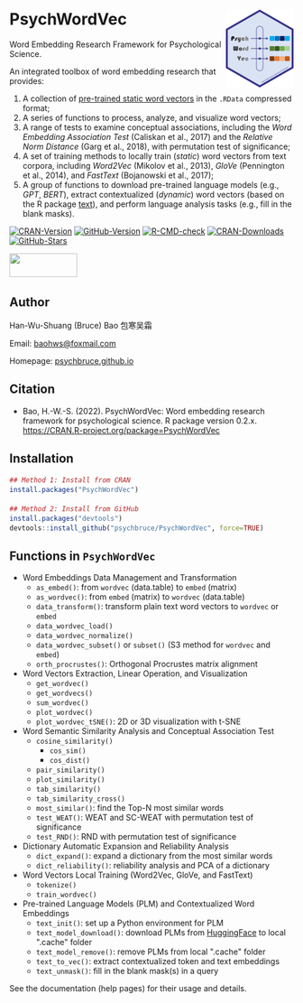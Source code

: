 # PsychWordVec <a href="https://psychbruce.github.io/PsychWordVec/"><img src="man/figures/logo.png" align="right" height="138"/></a>

Word Embedding Research Framework for Psychological Science.

An integrated toolbox of word embedding research that provides:

1.  A collection of [pre-trained static word vectors](https://psychbruce.github.io/WordVector_RData.pdf) in the `.RData` compressed format;
2.  A series of functions to process, analyze, and visualize word vectors;
3.  A range of tests to examine conceptual associations, including the *Word Embedding Association Test* (Caliskan et al., 2017) and the *Relative Norm Distance* (Garg et al., 2018), with permutation test of significance;
4.  A set of training methods to locally train (*static*) word vectors from text corpora, including *Word2Vec* (Mikolov et al., 2013), *GloVe* (Pennington et al., 2014), and *FastText* (Bojanowski et al., 2017);
5.  A group of functions to download pre-trained language models (e.g., *GPT*, *BERT*), extract contextualized (*dynamic*) word vectors (based on the R package [text](https://www.r-text.org/)), and perform language analysis tasks (e.g., fill in the blank masks).

<!-- badges: start -->

[![CRAN-Version](https://www.r-pkg.org/badges/version/PsychWordVec?color=red)](https://CRAN.R-project.org/package=PsychWordVec) [![GitHub-Version](https://img.shields.io/github/r-package/v/psychbruce/PsychWordVec?label=GitHub&color=orange)](https://github.com/psychbruce/PsychWordVec) [![R-CMD-check](https://github.com/psychbruce/PsychWordVec/workflows/R-CMD-check/badge.svg)](https://github.com/psychbruce/PsychWordVec/actions) [![CRAN-Downloads](https://cranlogs.r-pkg.org/badges/grand-total/PsychWordVec)](https://CRAN.R-project.org/package=PsychWordVec) [![GitHub-Stars](https://img.shields.io/github/stars/psychbruce/PsychWordVec?style=social)](https://github.com/psychbruce/PsychWordVec/stargazers)

<!-- badges: end -->

<img src="https://s1.ax1x.com/2020/07/28/aAjUJg.jpg" width="120px" height="42px"/>

## Author

Han-Wu-Shuang (Bruce) Bao 包寒吴霜

Email: [baohws\@foxmail.com](mailto:baohws@foxmail.com)

Homepage: [psychbruce.github.io](https://psychbruce.github.io)

## Citation

-   Bao, H.-W.-S. (2022). PsychWordVec: Word embedding research framework for psychological science. R package version 0.2.x. <https://CRAN.R-project.org/package=PsychWordVec>

## Installation

``` r
## Method 1: Install from CRAN
install.packages("PsychWordVec")

## Method 2: Install from GitHub
install.packages("devtools")
devtools::install_github("psychbruce/PsychWordVec", force=TRUE)
```

## Functions in `PsychWordVec`

-   Word Embeddings Data Management and Transformation
    -   `as_embed()`: from `wordvec` (data.table) to `embed` (matrix)
    -   `as_wordvec()`: from `embed` (matrix) to `wordvec` (data.table)
    -   `data_transform()`: transform plain text word vectors to `wordvec` or `embed`
    -   `data_wordvec_load()`
    -   `data_wordvec_normalize()`
    -   `data_wordvec_subset()` or `subset()` (S3 method for `wordvec` and `embed`)
    -   `orth_procrustes()`: Orthogonal Procrustes matrix alignment
-   Word Vectors Extraction, Linear Operation, and Visualization
    -   `get_wordvec()`
    -   `get_wordvecs()`
    -   `sum_wordvec()`
    -   `plot_wordvec()`
    -   `plot_wordvec_tSNE()`: 2D or 3D visualization with t-SNE
-   Word Semantic Similarity Analysis and Conceptual Association Test
    -   `cosine_similarity()`
        -   `cos_sim()`
        -   `cos_dist()`
    -   `pair_similarity()`
    -   `plot_similarity()`
    -   `tab_similarity()`
    -   `tab_similarity_cross()`
    -   `most_similar()`: find the Top-N most similar words
    -   `test_WEAT()`: WEAT and SC-WEAT with permutation test of significance
    -   `test_RND()`: RND with permutation test of significance
-   Dictionary Automatic Expansion and Reliability Analysis
    -   `dict_expand()`: expand a dictionary from the most similar words
    -   `dict_reliability()`: reliability analysis and PCA of a dictionary
-   Word Vectors Local Training (Word2Vec, GloVe, and FastText)
    -   `tokenize()`
    -   `train_wordvec()`
-   Pre-trained Language Models (PLM) and Contextualized Word Embeddings
    -   `text_init()`: set up a Python environment for PLM
    -   `text_model_download()`: download PLMs from [HuggingFace](https://huggingface.co/models) to local ".cache" folder
    -   `text_model_remove()`: remove PLMs from local ".cache" folder
    -   `text_to_vec()`: extract contextualized token and text embeddings
    -   `text_unmask()`: fill in the blank mask(s) in a query

See the documentation (help pages) for their usage and details.
